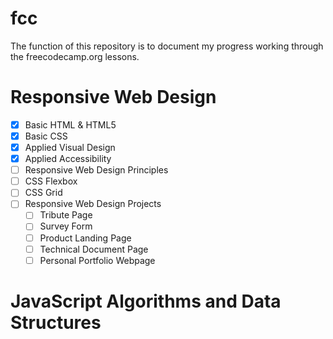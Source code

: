 # fcc
The function of this repository is to document my progress working through the freecodecamp.org lessons.
# Responsive Web Design
- [x] Basic HTML & HTML5
- [x] Basic CSS
- [x] Applied Visual Design
- [x] Applied Accessibility
- [ ] Responsive Web Design Principles
- [ ] CSS Flexbox
- [ ] CSS Grid
- [ ] Responsive Web Design Projects
  - [ ] Tribute Page
  - [ ] Survey Form
  - [ ] Product Landing Page
  - [ ] Technical Document Page
  - [ ] Personal Portfolio Webpage
  
# JavaScript Algorithms and Data Structures

